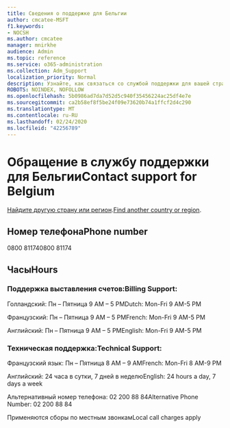 ```yaml
---
title: Сведения о поддержке для Бельгии
author: cmcatee-MSFT
f1.keywords:
- NOCSH
ms.author: cmcatee
manager: mnirkhe
audience: Admin
ms.topic: reference
ms.service: o365-administration
ms.collection: Adm_Support
localization_priority: Normal
description: Узнайте, как связаться со службой поддержки для вашей страны или региона.
ROBOTS: NOINDEX, NOFOLLOW
ms.openlocfilehash: 5b0986ad7da7d52d5c940f35456224ac25df4e7e
ms.sourcegitcommit: ca2b58ef8f5be24f09e73620b74a1ffcf2d4c290
ms.translationtype: MT
ms.contentlocale: ru-RU
ms.lasthandoff: 02/24/2020
ms.locfileid: "42256789"
---
```

# <a name="contact-support-for-belgium"></a><span data-ttu-id="1505c-103">Обращение в службу поддержки для Бельгии</span><span class="sxs-lookup"><span data-stu-id="1505c-103">Contact support for Belgium</span></span>

<span data-ttu-id="1505c-104">[Найдите другую страну или регион](../contact-support-for-business-products.md).</span><span class="sxs-lookup"><span data-stu-id="1505c-104">[Find another country or region](../contact-support-for-business-products.md).</span></span>

## <a name="phone-number"></a><span data-ttu-id="1505c-105">Номер телефона</span><span class="sxs-lookup"><span data-stu-id="1505c-105">Phone number</span></span>
<span data-ttu-id="1505c-106">0800 81174</span><span class="sxs-lookup"><span data-stu-id="1505c-106">0800 81174</span></span>

## <a name="hours"></a><span data-ttu-id="1505c-107">Часы</span><span class="sxs-lookup"><span data-stu-id="1505c-107">Hours</span></span>
### <a name="billing-support"></a><span data-ttu-id="1505c-108">Поддержка выставления счетов:</span><span class="sxs-lookup"><span data-stu-id="1505c-108">Billing Support:</span></span>

<span data-ttu-id="1505c-109">Голландский: Пн – Пятница 9 AM – 5 PM</span><span class="sxs-lookup"><span data-stu-id="1505c-109">Dutch: Mon-Fri 9 AM-5 PM</span></span>

<span data-ttu-id="1505c-110">Французский: Пн – Пятница 9 AM – 5 PM</span><span class="sxs-lookup"><span data-stu-id="1505c-110">French: Mon-Fri 9 AM-5 PM</span></span>

<span data-ttu-id="1505c-111">Английский: Пн – Пятница 9 AM – 5 PM</span><span class="sxs-lookup"><span data-stu-id="1505c-111">English: Mon-Fri 9 AM-5 PM</span></span>

### <a name="technical-support"></a><span data-ttu-id="1505c-112">Техническая поддержка:</span><span class="sxs-lookup"><span data-stu-id="1505c-112">Technical Support:</span></span>

<span data-ttu-id="1505c-113">Французский язык: Пн – Пятница 8 AM – 9 AM</span><span class="sxs-lookup"><span data-stu-id="1505c-113">French: Mon-Fri 8 AM-9 PM</span></span>

<span data-ttu-id="1505c-114">Английский: 24 часа в сутки, 7 дней в неделю</span><span class="sxs-lookup"><span data-stu-id="1505c-114">English: 24 hours a day, 7 days a week</span></span>

<span data-ttu-id="1505c-115">Альтернативный номер телефона: 02 200 88 84</span><span class="sxs-lookup"><span data-stu-id="1505c-115">Alternative Phone Number: 02 200 88 84</span></span>

<span data-ttu-id="1505c-116">Применяются сборы по местным звонкам</span><span class="sxs-lookup"><span data-stu-id="1505c-116">Local call charges apply</span></span>